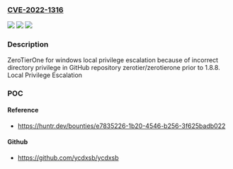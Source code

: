 ### [CVE-2022-1316](https://cve.mitre.org/cgi-bin/cvename.cgi?name=CVE-2022-1316)
![](https://img.shields.io/static/v1?label=Product&message=zerotier%2Fzerotierone&color=blue)
![](https://img.shields.io/static/v1?label=Version&message=%3C%201.8.8%20&color=brighgreen)
![](https://img.shields.io/static/v1?label=Vulnerability&message=CWE-284%20Improper%20Access%20Control&color=brighgreen)

### Description

ZeroTierOne for windows local privilege escalation because of incorrect directory privilege in GitHub repository zerotier/zerotierone prior to 1.8.8. Local Privilege Escalation

### POC

#### Reference
- https://huntr.dev/bounties/e7835226-1b20-4546-b256-3f625badb022

#### Github
- https://github.com/ycdxsb/ycdxsb

